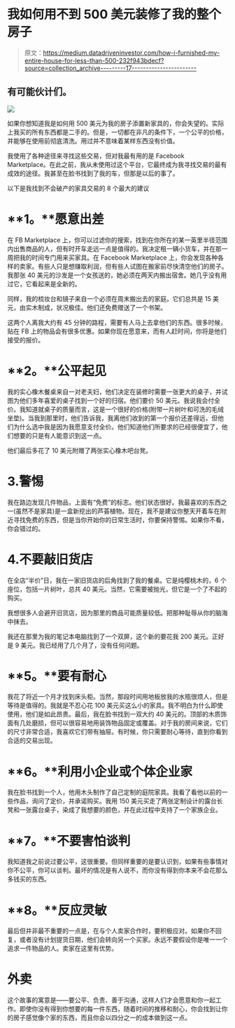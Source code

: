 # 我如何用不到 500 美元装修了我的整个房子

> 原文：<https://medium.datadriveninvestor.com/how-i-furnished-my-entire-house-for-less-than-500-232f943bdecf?source=collection_archive---------17----------------------->

## 有可能伙计们。

![](img/0e34378cfeb5298c52c961d47528135f.png)

如果你想知道我是如何用 500 美元为我的房子添置新家具的，你会失望的。实际上我买的所有东西都是二手的。但是，一切都在非凡的条件下，一个公平的价格，并能够在使用前彻底清洗。用过并不意味着某样东西没有价值。

我使用了各种途径来寻找这些交易，但对我最有用的是 Facebook Marketplace。在此之前，我从未使用过这个平台，它最终成为我寻找交易的最有成效的途径。我甚至在脸书找到了我的车，但那是以后的事了。

以下是我找到不会破产的家具交易的 8 个最大的建议

# **1。**愿意出差

在 FB Marketplace 上，你可以过滤你的搜索，找到在你所在的某一英里半径范围内出售商品的人，但有时开车走远一点是值得的。我决定租一辆小货车，并在那一周把我的时间专门用来买家具。在 Facebook Marketplace 上，你会发现各种各样的卖家。有些人只是想赚取利润，但有些人试图在搬家前尽快清空他们的房子。我那张 40 美元的沙发是一个女孩送的，她必须在两天内搬出宿舍。她几乎没有用过它，它看起来是全新的。

同样，我的梳妆台和镜子来自一个必须在周末搬出去的家庭。它们总共是 15 美元，由实木制成，状况极佳。他们还免费赠送了一个书架。

这两个人离我大约有 45 分钟的路程，需要有人马上去拿他们的东西。很多时候，贴在 FB 上的物品会有很多优惠。如果你现在愿意来，而有人赶时间，你将是他们接受的报价。

# **2。**公平起见

我的实心橡木餐桌来自一对老夫妇，他们决定在装修时需要一张更大的桌子，并试图为他们多年喜爱的桌子找到一个好的归宿。他们要价 50 美元。我说我会付全价。我知道就桌子的质量而言，这是一个很好的价格(附带一片树叶和可洗的毛绒坐垫)。当我到那里时，他们告诉我，我离他们收到的第一个报价还差得远，但他们为什么选中我是因为我愿意支付全价。他们知道他们所要求的已经很便宜了，他们想要的只是有人能意识到这一点。

他们最后多花了 10 美元附赠了两张实心橡木吧台凳。

# 3.警惕

我在路边发现几件物品，上面有“免费”的标志。他们状态很好。我最喜欢的东西之一(虽然不是家具)是一盒新挖出的芦荟植物。现在，我不是建议你整天开着车在附近寻找免费的东西，但是当你开始你的日常生活时，你要保持警惕。如果你不看，你会错过的。

# 4.不要敲旧货店

在全店“半价”日，我在一家旧货店的后角找到了我的餐桌。它是纯樱桃木的，6 个座位，包括一片树叶，总共 40 美元。当然，它需要被抛光，但它是一个了不起的购买。

我想很多人会避开旧货店，因为那里的商品可能质量较低。把那种耻辱从你的脑海中抹去。

我还在那里为我的笔记本电脑找到了一个双屏，这个新的要花我 200 美元。正好是 9 美元。我已经用了几个月了，没有任何问题。

# **5。**要有耐心

我花了将近一个月才找到床头柜。当然，那段时间用地板放我的水瓶很烦人，但是等待是值得的。我就是不忍心花 100 美元买这么小的家具。我不明白为什么即使使用，他们是如此昂贵。最后，我在脸书找到一双大约 40 美元的。顶部的木质饰面有几处磨损，但可以很容易地用装饰物品固定或覆盖。对于我的房间来说，它们的尺寸非常合适，我喜欢它们带有抽屉。有时候，你只需要耐心等待，直到你看到合适的交易出现。

# **6。**利用小企业或个体企业家

我在脸书找到一个人，他用木头制作了自己定制的庭院家具。我看了看他以前的一些作品，询问了定价，并承诺购买。我用 150 美元买走了两张定制设计的露台长凳和一张露台桌子，染成了我想要的颜色，并在此过程中支持了一个家族企业。

# **7。**不要害怕谈判

我知道我之前说过要公平，这很重要。但同样重要的是要认识到，如果有些事情对你不公平，你可以谈判。最坏的情况是有人说不，而你没有得到你本来不会花那么多钱买的东西。

# **8。**反应灵敏

最后但并非最不重要的一点是，在与个人卖家合作时，要积极应对。如果你不回复，或者没有计划提货日期，他们会转向另一个买家。永远不要假设你是唯一一个追求一件物品的人。卖家在这里有优势。

# 外卖

这个故事的寓意是——要公平、负责、善于沟通，这样人们才会愿意和你一起工作。即使你没有得到你想要的每一件东西，随着时间的推移和耐心，你会找到让你的房子感觉像个家的东西，而且你会以四分之一的成本做到这一点。